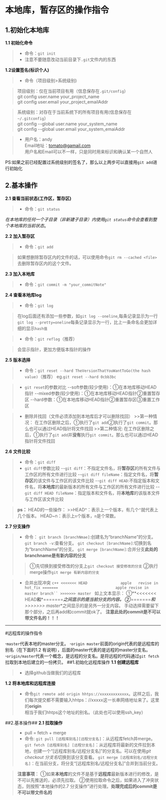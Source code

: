 本地库，暂存区的操作指令
====

1.初始化本地库
-----
**1.1 初始化命令**
> * 命令：`git init`
> * 注意不要随意改动当前目录下`.git`文件内的东西

**1.2设置签名(标识个人)**
> * 命令（项目级别>系统级别)<br>

>项目级别：仅在当前项目有用（信息保存在`.git/config`）<br>
    git config user.name your_project_name <br>
    git config user.email your_project_emailAddr <br>
    
>系统级别：对存在于当前系统下的所有项目有用(信息保存在`~/.gitconfig`）<br>
        git config --global user.name your_system_name <br>
        git config --global user.email your_system_emaiAddr <br>
        
> * 用户名：andy<br>
    Email地址：tomato@gamail.com<br>
    用户名和Email可以不一样，只是同时用来标识和确认某一个自然人<br>

PS:如果之前已经配置过系统级别的签名了，那么以上两步可以直接用`git add`进行初始化<br>

2.基本操作
-----
**2.1 查看当前状态(工作区，暂存区)**<br>
> * 命令：`git status`
    
    
*在本地库的任何一个子目录（非新建子目录）内使用`git status`命令会查看到整个本地库的当前状态*。<br>
    
**2.2 加入暂存区**<br>
> * 命令：`git add`<br>

>如果想删除暂存区内的文件的话，可以使用命令`git rm --cached <file>`去删除暂存区内的这个文件。<br>

**2.3 加入本地库**<br>
> * 命令：`git commit -m "your_commitNote"`<br>

**2.4 查看本地库log**<br>
> * 命令：`git log`<br>

>在log后面还有添加一些参数，如`git log --oneline`,每条记录显示为一行<br>
`git log --pretty=oneline`每条记录显示为一行，比上一条命名会更加详细的显示`hash值`<br>

> * 命令：`git reflog`（推荐）<br>

>会显示指针，更加方便版本指针的操作<br>

**2.5 版本选择**
> * 命令：`git reset --hard TheVersionThatYouWantToGo(the hash value)`（推荐）
eg.`git reset --hard 0cbb3bc`

> * `git reset`的参数对比
    --soft参数(较少使用)：①在本地库移动HEAD指针
    --mixed参数(较少使用)：①在本地库移动HEAD指针②重置暂存区
    --hard参数：①在本地库移动HEAD指针②重置暂存区③重置工作区
    
> * 删除并找回（文件必须添加到本地库后才可以删除找回）
    >>第一种情况：
    在工作区删除之后，①执行了`git add`②执行了`git commit`。那么也可以通过HEAD指针将文件找回
    >>第二种情况:
    在工作区删除之后，①执行了`git add`并**没有**执行`git commit`。那么也可以通过HEAD指针将文件找回
    
    
**2.6 文件比较**
> * 命令：`git diff`
> * `git diff`参数比较
    --`git diff`：不指定文件名，将**暂存区**的所有文件与工作区的所有文件进行比较
    --`git diff fileName`：指定文件名，将**暂存区**的该文件与工作区的该文件比较
    --`git diff HEAD`:不指定版本和文件名，将**本地库**的最新版本的所有文件与工作区的所有文件进行比较
    --`git diff HEAD fileName`：指定版本和文件名，将**本地库**的该版本文件与工作区该文件比较

>**ps：** HEAD的一些操作：
    >>HEAD^：表示上一个版本，有几个`^`就代表上几个版本。
    HEAD~n：表示上`n`个版本，`n`是个常数。
    

**2.7 分支操作**
> * 命令：
`git branch [branchNmae]`:创建名为“branchName”的分支。
`git branch -v`:查看分支。
`git checkout [branchName]`:切换到名为“branchName”的分支。
 `git merge [branchName]`:合并分支**此处的branchname是有新内容的分支**
 >>①先切换到接受修改的分支上`git checkout 接受修改的分支`
 ②执行merge操作`git merge 有新内容的分支` 
 
> * 合并出现冲突
    ```c++
    <<<<<<< HEAD              
    apple   revise in hot_fix
    =======                         
    apple revise in master branch``
    >>>>>>> master
    ```
如上文本显示：
①**<<<<<<< HEAD**和***=======***之间显示的是当前分支的内容。
②***=======***和**>>>>>>> master**之间显示的是另外一分支内容。
手动选择需要留下那个部分，之后再add和commit就ok了。
**注意此处的commit是不可以带文件名的！！！**

---
#远程库的操作指令

**·**`master`代表本地的master分支。
**·**`origin master`前面的origin代表的是远程库的别名（在下面的1.2 有说明），后面的master代表的是远程的master分支名。 
**·**`origin/master`代表一个概念，是远程的分支名。是将远程的代码通过`git fetch`拉取到本地后建立的一份拷贝。
##1.初始化远程库操作
**1.1 创建远程库**
> * 选择github当做我们的远程库

**1.2 将本地库和远程库连接**
> * 命令`git remote add origin hhtps://xxxxxxxxxxxxx`。这样之后，我们每次提交都不需要输入hhtps：//xxxxx这一长串网络地址来了。这里的**origin**相当于我们hhtps这个地址的别名。（此处也可以使用ssh_key）

##2.基本操作##
**2.1 拉取操作**
> * pull = fetch + merge
> * 命令:
`git pull [远程库别名][远程分支名]`：从远程库fetch并merge。
`git fetch [远程库别名] [远程分支名]`：从远程库将最新的文件拉到本地，创建一个“[远程库别名/远程分支名]”的分支名。可以在使用*git checkout 分支名*切换到该分支查看。
`git merge [远程库别名/远程分支名]`：在当前分支，将分支“[远程库别名/远程分支名]”合并到当前分支。

> **注意事项**： 
①如果**本地库**的文件不是基于**远程库**最新版本进行的修改，是不可以先推送的，必须先拉取。
②使用拉取命令之后，如果进入了冲突状态，则按照“本地操作的2.7 分支操作”进行处理。**处理完成后的commit是不可以带文件名的**


